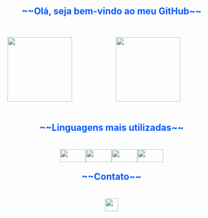 <div style="text-align: center; color: #005aff; font-size: 1.5em; font-weight: bold;">
  <p>~~Olá, seja bem-vindo ao meu GitHub~~</p>
</div>

<br>

<div style="display: flex; justify-content: space-between;">
  <div style="width: 48%; border: none solid #ccc; padding: 10px;">
    <img height ="150em" src="https://github-readme-stats.vercel.app/api?username=github-elison&show_icons=true&theme=dracula")>
  
  </div>
  <div style="width: 48%; border: none solid #ccc; padding: 10px;">
    <img height ="150em" src="https://github-readme-stats.vercel.app/api/top-langs/?username=github-elison&layout=compact">
    
  </div>
</div>

<br>

<div style="text-align: center; color: #005aff; font-size: 1.5em; font-weight: bold;">
  <p>~~Linguagens mais utilizadas~~</p>
</div>
<br>

<div style="display: flex; justify-content: center;">
<img height=30cm src="https://cdn.jsdelivr.net/gh/devicons/devicon/icons/html5/html5-original.svg" align="center" heigth="50" width="60" />
<img height=30cm src="https://cdn.jsdelivr.net/gh/devicons/devicon/icons/css3/css3-original.svg" align="center" heigth="50" width="60" />
<img height=30cm src="https://cdn.jsdelivr.net/gh/devicons/devicon/icons/python/python-original.svg" align="center" heigth="50" width="60" />
<img height=30cm src="https://cdn.jsdelivr.net/gh/devicons/devicon/icons/javascript/javascript-original.svg" align="center" heigth="50" width="60" />
</div>

<div style="text-align: center; color: #005aff; font-size: 1.5em; font-weight: bold;">
  <p>~~Contato~~</p>
</div>

<br>
<a href="https://www.linkedin.com/in/elison-martins-981bb1216/">
<div style="display: flex; justify-content: center;">
<img height=30cm src="https://cdn.jsdelivr.net/gh/devicons/devicon/icons/linkedin/linkedin-original.svg" />
</div></a>

